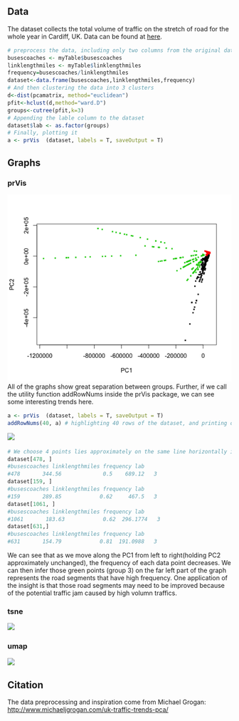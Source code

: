 ## Data
The dataset collects the total volume of traffic on the stretch of road for the whole year in Cardiff, UK. Data can be found at [here](http://www.dft.gov.uk/traffic-counts/download.php).

```r
# preprocess the data, including only two columns from the original data, and derive the frequency column
busescoaches <- myTable$busescoaches
linklengthmiles <- myTable$linklengthmiles
frequency=busescoaches/linklengthmiles
dataset<-data.frame(busescoaches,linklengthmiles,frequency)
# And then clustering the data into 3 clusters
d<-dist(pcamatrix, method="euclidean")
pfit<-hclust(d,method="ward.D")
groups<-cutree(pfit,k=3)
# Appending the lable column to the dataset
dataset$lab <- as.factor(groups)
# Finally, plotting it
a <- prVis  (dataset, labels = T, saveOutput = T)
```
## Graphs

### prVis
![](https://github.com/matloff/prVis/blob/master/inst/gallery/UKTraffic/Cardiff_prVis.png)
All of the graphs show great separation between groups. Further, if we call the utility function addRowNums inside the prVis package, we can see some interesting trends here.
```r
a <- prVis  (dataset, labels = T, saveOutput = T)
addRowNums(40, a) # highlighting 40 rows of the dataset, and printing out the line number highlighted
```
![](https://github.com/matloff/prVis/blob/master/inst/gallery/UKTraffic/Cardiffwithnums.png)
```r
# We choose 4 points lies approximately on the same line horizontally in the graph
dataset[478, ]
#busescoaches linklengthmiles frequency lab
#478       344.56             0.5    689.12   3
dataset[159, ]
#busescoaches linklengthmiles frequency lab
#159       289.85            0.62     467.5   3
dataset[1061, ]
#busescoaches linklengthmiles frequency lab
#1061       183.63            0.62  296.1774   3
dataset[631,]
#busescoaches linklengthmiles frequency lab
#631       154.79            0.81  191.0988   3
```
We can see that as we move along the PC1 from left to right(holding PC2 approximately unchanged),
the frequency of each data point decreases. We can then infer those green points (group 3) on the far left part of the graph represents the road segments that have high frequency. One application of the insight is that those road segments may need to be improved because of the potential traffic jam caused by high volumn traffics.
### tsne
![](https://github.com/matloff/prVis/blob/master/inst/gallery/UKTraffic/TSNE.png)

### umap
![](https://github.com/matloff/prVis/blob/master/inst/gallery/UKTraffic/Cardiff_UMAP.png)

## Citation
The data preprocessing and inspiration come from Michael Grogan:
http://www.michaeljgrogan.com/uk-traffic-trends-pca/

